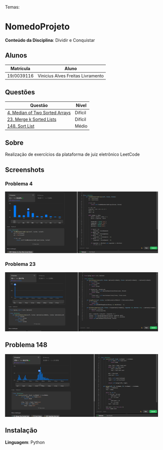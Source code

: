 

Temas:

# NomedoProjeto

**Conteúdo da Disciplina**: Dividir e Conquistar<br>

## Alunos
|Matrícula | Aluno |
| -- | -- |
| 19/0039116 |  Vinicius Alves Freitas Livramento |

## Questões 

|Questão | Nível |
| -- | -- |
| [4. Median of Two Sorted Arrays](https://leetcode.com/problems/median-of-two-sorted-arrays/description/?envType=problem-list-v2&envId=divide-and-conquer)  |  Difícil |
| [23. Merge k Sorted Lists](https://leetcode.com/problems/merge-k-sorted-lists/description/?envType=problem-list-v2&envId=divide-and-conquer)  |  Difícil |
| [148. Sort List](https://leetcode.com/problems/sort-list/description/?envType=problem-list-v2&envId=divide-and-conquer) |  Médio |

## Sobre 
Realização de exercícios da plataforma de juiz eletrônico LeetCode

## Screenshots
### Problema 4

![Questão 4 aceita](./Imagens/4.png)

### Problema 23

![Questão 23 aceita](./Imagens/23.png)

## Problema 148

![Questão 148 aceita](./Imagens/148.png)

## Instalação 
**Linguagem**: Python<br>
